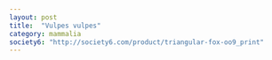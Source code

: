 ```yaml
---
layout: post
title:  "Vulpes vulpes"
category: mammalia
society6: "http://society6.com/product/triangular-fox-oo9_print"
---
```



